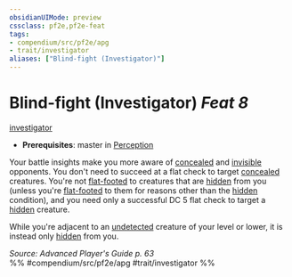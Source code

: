 ```yaml
---
obsidianUIMode: preview
cssclass: pf2e,pf2e-feat
tags:
- compendium/src/pf2e/apg
- trait/investigator
aliases: ["Blind-fight (Investigator)"]
---
```

# Blind-fight (Investigator)  *Feat 8*  
[investigator](../../rules/traits/investigator-apg.md)  

- **Prerequisites**: master in [Perception](../skills.md#Perception)

Your battle insights make you more aware of [concealed](../../rules/conditions.md#Concealed) and [invisible](../../rules/conditions.md#Invisible) opponents. You don't need to succeed at a flat check to target [concealed](../../rules/conditions.md#Concealed) creatures. You're not [flat-footed](../../rules/conditions.md#Flat-footed) to creatures that are [hidden](../../rules/conditions.md#Hidden) from you (unless you're [flat-footed](../../rules/conditions.md#Flat-footed) to them for reasons other than the [hidden](../../rules/conditions.md#Hidden) condition), and you need only a successful DC 5 flat check to target a [hidden](../../rules/conditions.md#Hidden) creature.

While you're adjacent to an [undetected](../../rules/conditions.md#Undetected) creature of your level or lower, it is instead only [hidden](../../rules/conditions.md#Hidden) from you.

*Source: Advanced Player's Guide p. 63*  
%% #compendium/src/pf2e/apg #trait/investigator %%